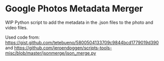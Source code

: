 # Google Photos Metadata Merger

WIP Python script to add the metadata in the .json files to the photo and video files.

Used code from:
https://gist.github.com/tetebueno/5800504133709c9844bcd1779019d390
and
https://github.com/jeroendoggen/scripts-tools-misc/blob/master/jsonmerge/json_merge.py

